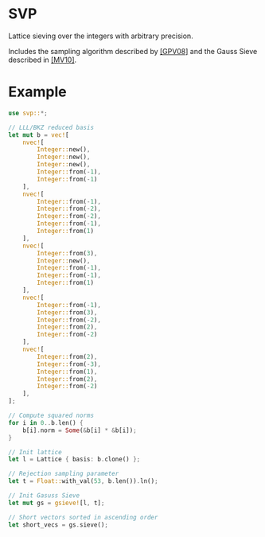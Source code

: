 # SVP

Lattice sieving over the integers with arbitrary precision.

Includes the sampling algorithm described by [ \[GPV08\]](https://eprint.iacr.org/2007/432)
and the Gauss Sieve described in [ \[MV10\]](https://eccc.weizmann.ac.il//report/2009/065/).

# Example

```rust
use svp::*;

// LLL/BKZ reduced basis
let mut b = vec![
    nvec![
        Integer::new(),
        Integer::new(),
        Integer::new(),
        Integer::from(-1),
        Integer::from(-1)
    ],
    nvec![
        Integer::from(-1),
        Integer::from(-2),
        Integer::from(-2),
        Integer::from(-1),
        Integer::from(1)
    ],
    nvec![
        Integer::from(3),
        Integer::new(),
        Integer::from(-1),
        Integer::from(-1),
        Integer::from(1)
    ],
    nvec![
        Integer::from(-1),
        Integer::from(3),
        Integer::from(-2),
        Integer::from(2),
        Integer::from(-2)
    ],
    nvec![
        Integer::from(2),
        Integer::from(-3),
        Integer::from(1),
        Integer::from(2),
        Integer::from(-2)
    ],
];

// Compute squared norms
for i in 0..b.len() {
    b[i].norm = Some(&b[i] * &b[i]);
}

// Init lattice
let l = Lattice { basis: b.clone() };

// Rejection sampling parameter
let t = Float::with_val(53, b.len()).ln();

// Init Gasuss Sieve
let mut gs = gsieve![l, t];

// Short vectors sorted in ascending order
let short_vecs = gs.sieve();
```
